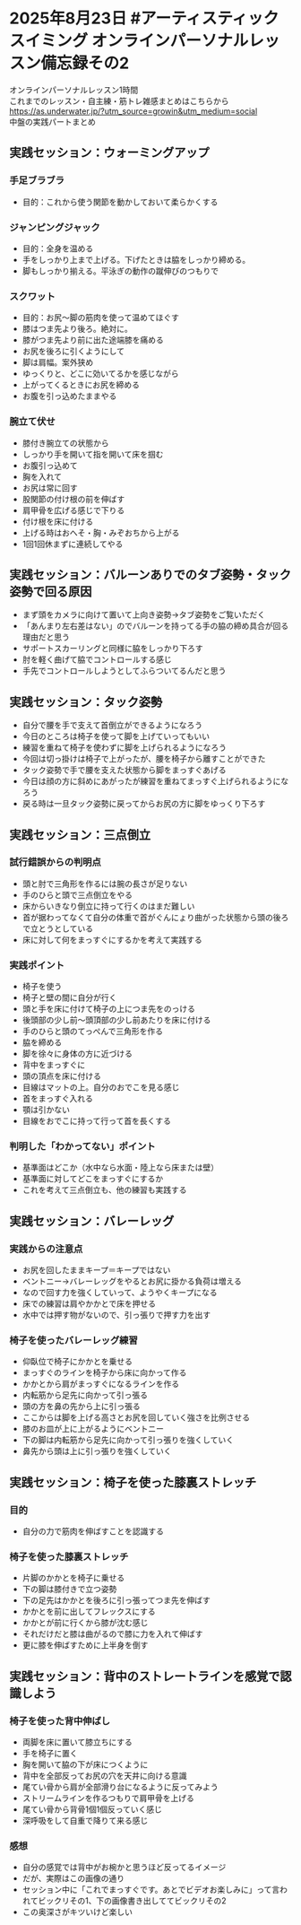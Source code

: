 # 2025年8月23日 #アーティスティックスイミング オンラインパーソナルレッスン備忘録その2
オンラインパーソナルレッスン1時間  
これまでのレッスン・自主練・筋トレ雑感まとめはこちらから  
https://as.underwater.jp/?utm_source=growin&utm_medium=social  
中盤の実践パートまとめ
## 実践セッション：ウォーミングアップ
### 手足ブラブラ
- 目的：これから使う関節を動かしておいて柔らかくする
### ジャンピングジャック
- 目的：全身を温める
- 手をしっかり上まで上げる。下げたときは脇をしっかり締める。
- 脚もしっかり揃える。平泳ぎの動作の蹴伸びのつもりで
### スクワット
- 目的：お尻～脚の筋肉を使って温めてほぐす
- 膝はつま先より後ろ。絶対に。
- 膝がつま先より前に出た途端膝を痛める
- お尻を後ろに引くようにして
- 脚は肩幅。案外狭め
- ゆっくりと、どこに効いてるかを感じながら
- 上がってくるときにお尻を締める
- お腹を引っ込めたままやる
### 腕立て伏せ
- 膝付き腕立ての状態から
- しっかり手を開いて指を開いて床を掴む
- お腹引っ込めて
- 胸を入れて
- お尻は常に回す
- 股関節の付け根の前を伸ばす
- 肩甲骨を広げる感じで下りる
- 付け根を床に付ける
- 上げる時はおへそ・胸・みぞおちから上がる
- 1回1回休まずに連続してやる
## 実践セッション：バルーンありでのタブ姿勢・タック姿勢で回る原因
- まず頭をカメラに向けて置いて上向き姿勢→タブ姿勢をご覧いただく
- 「あんまり左右差はない」のでバルーンを持ってる手の脇の締め具合が回る理由だと思う
- サポートスカーリングと同様に脇をしっかり下ろす
- 肘を軽く曲げて脇でコントロールする感じ
- 手先でコントロールしようとしてふらついてるんだと思う
## 実践セッション：タック姿勢
- 自分で腰を手で支えて首倒立ができるようになろう
- 今日のところは椅子を使って脚を上げていってもいい
- 練習を重ねて椅子を使わずに脚を上げられるようになろう
- 今回は切っ掛けは椅子で上がったが、腰を椅子から離すことができた
- タック姿勢で手で腰を支えた状態から脚をまっすぐあげる
- 今日は顔の方に斜めにあがったが練習を重ねてまっすぐ上げられるようになろう
- 戻る時は一旦タック姿勢に戻ってからお尻の方に脚をゆっくり下ろす
## 実践セッション：三点倒立
### 試行錯誤からの判明点
- 頭と肘で三角形を作るには腕の長さが足りない
- 手のひらと頭で三点倒立をやる
- 床からいきなり倒立に持って行くのはまだ難しい
- 首が据わってなくて自分の体重で首がぐんにょり曲がった状態から頭の後ろで立とうとしている
- 床に対して何をまっすぐにするかを考えて実践する
### 実践ポイント
- 椅子を使う
- 椅子と壁の間に自分が行く
- 頭と手を床に付けて椅子の上につま先をのっける
- 後頭部の少し前～頭頂部の少し前あたりを床に付ける
- 手のひらと頭のてっぺんで三角形を作る
- 脇を締める
- 脚を徐々に身体の方に近づける
- 背中をまっすぐに
- 頭の頂点を床に付ける
- 目線はマットの上。自分のおでこを見る感じ
- 首をまっすぐ入れる
- 顎は引かない
- 目線をおでこに持って行って首を長くする
### 判明した「わかってない」ポイント
- 基準面はどこか（水中なら水面・陸上なら床または壁）
- 基準面に対してどこをまっすぐにするか
- これを考えて三点倒立も、他の練習も実践する
## 実践セッション：バレーレッグ
### 実践からの注意点
- お尻を回したままキープ＝キープではない
- ベントニー→バレーレッグをやるとお尻に掛かる負荷は増える
- なので回す力を強くしていって、ようやくキープになる
- 床での練習は肩やかかとで床を押せる
- 水中では押す物がないので、引っ張りで押す力を出す
### 椅子を使ったバレーレッグ練習
- 仰臥位で椅子にかかとを乗せる
- まっすぐのラインを椅子から床に向かって作る
- かかとから肩がまっすぐになるラインを作る
- 内転筋から足先に向かって引っ張る
- 頭の方を鼻の先から上に引っ張る
- ここからは脚を上げる高さとお尻を回していく強さを比例させる
- 膝のお皿が上に上がるようにベントニー
- 下の脚は内転筋から足先に向かって引っ張りを強くしていく
- 鼻先から頭は上に引っ張りを強くしていく
## 実践セッション：椅子を使った膝裏ストレッチ
### 目的
- 自分の力で筋肉を伸ばすことを認識する
### 椅子を使った膝裏ストレッチ
- 片脚のかかとを椅子に乗せる
- 下の脚は膝付きで立つ姿勢
- 下の足先はかかとを後ろに引っ張ってつま先を伸ばす
- かかとを前に出してフレックスにする
- かかとが前に行くから膝が沈む感じ
- それだけだと膝は曲がるので膝に力を入れて伸ばす
- 更に膝を伸ばすために上半身を倒す
## 実践セッション：背中のストレートラインを感覚で認識しよう
### 椅子を使った背中伸ばし
- 両脚を床に置いて膝立ちにする
- 手を椅子に置く
- 胸を開いて脇の下が床につくように
- 背中を全部反ってお尻の穴を天井に向ける意識
- 尾てい骨から肩が全部滑り台になるように反ってみよう
- ストリームラインを作るつもりで肩甲骨を上げる
- 尾てい骨から背骨1個1個反っていく感じ
- 深呼吸をして自重で降りて来る感じ
### 感想
- 自分の感覚では背中がお椀かと思うほど反ってるイメージ
- だが、実際はこの画像の通り
- セッション中に「これでまっすぐです。あとでビデオお楽しみに」って言われてビックリその1、下の画像書き出しててビックリその2
- この奥深さがキツいけど楽しい